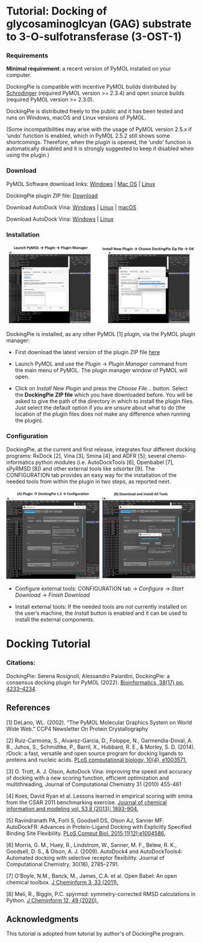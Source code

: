 # Tutorial: Docking of glycosaminoglcyan (GAG) substrate to 3-O-sulfotransferase (3-OST-1)

### Requirements
**Minimal requirement**: a recent version of PyMOL installed on your computer. 

DockingPie is compatible with incentive PyMOL builds distributed by [Schrodinger](https://pymol.org/2/ "Schrodinger website") (required PyMOL version >= 2.3.4) and open source builds (required PyMOL version >= 2.3.0).

DockingPie is distributed freely to the public and it has been tested and runs on Windows, macOS and Linux versions of PyMOL.

(Some incompatibilities may arise with the usage of PyMOL version 2.5.x if ‘undo’ function is enabled, which in PyMOL 2.5.2 still shows some shortcomings. Therefore, when the plugin is opened, the ‘undo’ function is automatically disabled and it is strongly suggested to keep it disabled when using the plugin.)

### Download
PyMOL Software download links: [Windows](https://pymol.org/installers/PyMOL-2.5.4-Windows-x86_64.exe)  |  [Mac OS](https://pymol.org/installers/PyMOL-2.5.4_420-MacOS-py37.dmg)  | [Linux](https://pymol.org/installers/PyMOL-2.5.4_404-Linux-x86_64-py37.tar.bz2)

DockingPie plugin ZIP file: [Download](https://github.com/paiardin/DockingPie/archive/refs/heads/main.zip "DockingPie plugin ZIP file direct download") 

Download AutoDock Vina: [Windows](https://vina.scripps.edu/wp-content/uploads/sites/55/2020/12/autodock_vina_1_1_2_win32.msi)  | [Linux](https://vina.scripps.edu/wp-content/uploads/sites/55/2020/12/autodock_vina_1_1_2_linux_x86.tgz)  | [macOS](https://vina.scripps.edu/wp-content/uploads/sites/55/2020/12/autodock_vina_1_1_2_mac_64bit.tar.gz)

Download AutoDock Vina: [Windows](https://ericboittier.pythonanywhere.com/static/GlycoTorchVina.exe) | [Linux](https://ericboittier.pythonanywhere.com/static/GlycoTorchVina)


### Installation 

![immagine](https://github.com/glycodynamics/DockingPieTutor/blob/main/images/DockingPie_install.png)

DockingPie is installed, as any other PyMOL [1] plugin, via the PyMOL plugin manager:

* First download the latest version of the plugin ZIP file [here](https://github.com/paiardin/DockingPie/archive/refs/heads/main.zip  "DockingPie plugin ZIP file direct download") 

* Launch PyMOL and use the *Plugin* → *Plugin Manager* command from the main menu of PyMOL. The plugin manager window of PyMOL will open.

* Click on *Install New Plugin* and press the *Choose File…* button. Select the **DockingPie ZIP file** which you have downloaded before. 
You will be asked to give the path of the directory in which to install the plugin files. Just select the default option if you are unsure about what to do (the location of the plugin files does not make any difference when running the plugin).

### Configuration 

DockingPie, at the current and first release, integrates four different docking programs: RxDock [2], Vina [3], Smina [4] and ADFR [5]; several chemo-informatics python modules (i.e. AutoDockTools [6], Openbabel [7], sPyRMSD [8]) and other external tools like sdsorter [9]. The CONFIGURATION tab provides an easy way for the installation of the needed tools from within the plugin in two steps, as reported next.

![immagine](https://github.com/glycodynamics/DockingPieTutor/blob/main/images/DockingPie_Configure.png)

* Configure external tools: CONFIGURATION tab → *Configure* → *Start Download* → *Finish Download*

* Install external tools: If the needed tools are not currently installed on the user’s machine, the *Install* button is enabled and it can be used to install the external components.




# Docking Tutorial


### Citations: 
DockingPie: Serena Rosignoli, Alessandro Paiardini, DockingPie: a consensus docking plugin for PyMOL (2022). [Bioinformatics, 38(17) pp. 4233–4234](https://doi.org/10.1093/bioinformatics/btac452).

## References

[1] DeLano, WL. (2002). “The PyMOL Molecular Graphics System on World Wide Web.” CCP4 Newsletter On Protein Crystallography

[2] Ruiz-Carmona, S., Alvarez-Garcia, D., Foloppe, N., Garmendia-Doval, A. B., Juhos, S., Schmidtke, P., Barril, X., Hubbard, R. E., & Morley, S. D. (2014). rDock: a fast, versatile and open source program for docking ligands to proteins and nucleic acids. [PLoS computational biology, 10(4), e1003571. ](https://doi.org/10.1371/journal.pcbi.1003571)

[3] O. Trott, A. J. Olson, AutoDock Vina: improving the speed and accuracy of docking with a new scoring function, efficient optimization and multithreading, Journal of Computational Chemistry 31 (2010) 455-461

[4] Koes, David Ryan et al. Lessons learned in empirical scoring with smina from the CSAR 2011 benchmarking exercise. [Journal of chemical information and modeling vol. 53,8 (2013): 1893-904. ](doi:10.1021/ci300604z)

[5] Ravindranath PA, Forli S, Goodsell DS, Olson AJ, Sanner MF. AutoDockFR: Advances in Protein-Ligand Docking with Explicitly Specified Binding Site Flexibility. [PLoS Comput Biol. 2015;11(12):e1004586.](https://doi.org/10.1371/journal.pcbi.1004586)

[6] Morris, G. M., Huey, R., Lindstrom, W., Sanner, M. F., Belew, R. K., Goodsell, D. S., & Olson, A. J. (2009). AutoDock4 and AutoDockTools4: Automated docking with selective receptor flexibility. Journal of Computational Chemistry, 30(16), 2785–2791.

[7] O'Boyle, N.M., Banck, M., James, C.A. et al. Open Babel: An open chemical toolbox. [J Cheminform 3, 33 (2011).](https://doi.org/10.1186/1758-2946-3-33)

[8] Meli, R., Biggin, P.C. spyrmsd: symmetry-corrected RMSD calculations in Python. [J Cheminform 12, 49 (2020).](https://doi.org/10.1186/s13321-020-00455-2)
 
## Acknowledgments 
This tutorial is adopted from tutorial by author's of DockingPie program. 

